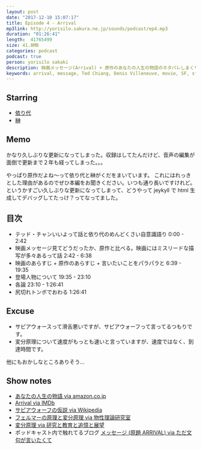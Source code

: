 ```yaml
---
layout: post
date: "2017-12-10 15:07:17"
title: Episode 4 - Arrival
mp3link: http://yorisilo.sakura.ne.jp/sounds/podcast/ep4.mp3
duration: "01:26:41"
length:  41765499
size: 41.8MB
categories: podcast
podcast: true
person: yorisilo sakaki
description: 映画メッセージ(Arrival) + 原作のあなたの人生の物語のネタバレしまくりな感想会です。映画よりもテッド・チャンの原作をおすすめ！と原作厨なことを言っております。2017/6/24 に収録してます。
keywords: arrival, message, Ted Chiang, Denis Villeneuve, movie, SF, sf
---
```

## Starring
- [依り代](http://twitter.com/yorisilo)
- [榊](http://twitter.com/No_Yes_Hey)

## Memo
かなり久しぶりな更新になってしまった。収録はしてたんだけど、音声の編集が面倒で更新まで２年も経ってしまった。。。

やっぱり原作だよね〜って依り代と榊がくだをまいています。
これにはれっきとした理由があるのでぜひ本編をお聞きください。いつも通り長いですけれど。
というかすごい久しぶりな更新になってしまって、どうやって jeykyll で html 生成してデバッグしてたっけ？ってなってました。

## 目次
* テッド・チャンいいよって話と依り代のめんどくさい自意識語り 0:00 - 2:42
* 映画メッセージ見てどうだったか、原作と比べる。映画にはミスリードな描写が多々あるって話 2:42 - 6:38
* 映画のあらすじ + 原作のあらすじ + 言いたいことをパラパラと 6:39 - 19:35
* 登場人物について 19:35 - 23:10
* 各論 23:10 - 1:26:41
* 尻切れトンボでおわる 1:26:41

## Excuse
* サピアウォースって滑舌悪いですが、サピアウォーフって言ってるつもりです。
* 変分原理について速度がもっとも速いと言っていますが、速度ではなく、到達時間です。

他にもおかしなところありそう…

## Show notes
* [あなたの人生の物語 via amazon.co.jp](http://amzn.asia/f43JFH4)
* [Arrival via IMDb](http://www.imdb.com/title/tt2543164/)
* [サピアウォーフの仮説 via Wikipedia](https://ja.wikipedia.org/wiki/%E3%82%B5%E3%83%94%E3%82%A2%EF%BC%9D%E3%82%A6%E3%82%A9%E3%83%BC%E3%83%95%E3%81%AE%E4%BB%AE%E8%AA%AC)
* [フェルマーの原理と変分原理 via 物性理論研究室](https://cmt.phys.kyushu-u.ac.jp/virtuallab/phys/physmath/light.html)
* [変分原理 via 研究と教育と追憶と展望](http://tsuyu.cocolog-nifty.com/blog/2008/06/post_c095.html)
* ポッドキャスト内で触れてるブログ [メッセージ (原題 ARRIVAL) via ただ文句が言いたくて ](https://www.tadamonkugaiitakute.com/17124.html)
